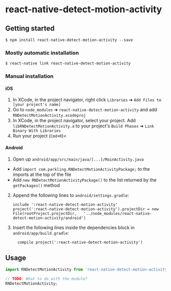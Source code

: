 
# react-native-detect-motion-activity

## Getting started

`$ npm install react-native-detect-motion-activity --save`

### Mostly automatic installation

`$ react-native link react-native-detect-motion-activity`

### Manual installation


#### iOS

1. In XCode, in the project navigator, right click `Libraries` ➜ `Add Files to [your project's name]`
2. Go to `node_modules` ➜ `react-native-detect-motion-activity` and add `RNDetectMotionActivity.xcodeproj`
3. In XCode, in the project navigator, select your project. Add `libRNDetectMotionActivity.a` to your project's `Build Phases` ➜ `Link Binary With Libraries`
4. Run your project (`Cmd+R`)<

#### Android

1. Open up `android/app/src/main/java/[...]/MainActivity.java`
  - Add `import com.parkling.RNDetectMotionActivityPackage;` to the imports at the top of the file
  - Add `new RNDetectMotionActivityPackage()` to the list returned by the `getPackages()` method
2. Append the following lines to `android/settings.gradle`:
  	```
  	include ':react-native-detect-motion-activity'
  	project(':react-native-detect-motion-activity').projectDir = new File(rootProject.projectDir, 	'../node_modules/react-native-detect-motion-activity/android')
  	```
3. Insert the following lines inside the dependencies block in `android/app/build.gradle`:
  	```
      compile project(':react-native-detect-motion-activity')
  	```


## Usage
```javascript
import RNDetectMotionActivity from 'react-native-detect-motion-activity';

// TODO: What to do with the module?
RNDetectMotionActivity;
```
  